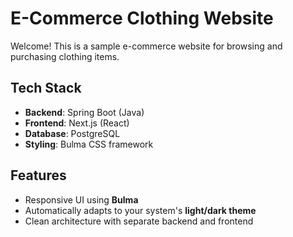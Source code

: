 # E-Commerce Clothing Website

Welcome! This is a sample e-commerce website for browsing and purchasing clothing items.

## Tech Stack

- **Backend**: Spring Boot (Java)
- **Frontend**: Next.js (React)
- **Database**: PostgreSQL
- **Styling**: Bulma CSS framework

## Features

- Responsive UI using **Bulma**
- Automatically adapts to your system's **light/dark theme**
- Clean architecture with separate backend and frontend

